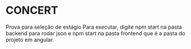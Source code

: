 # CONCERT
Prova para seleção de estágio
Para executar, digite npm start na pasta backend para rodar json e npm start na pasta frontend que é a pasta do projeto em angular.
